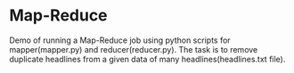 # Map-Reduce
Demo of running a Map-Reduce job using python scripts for mapper(mapper.py) and reducer(reducer.py). The task is to remove duplicate headlines from a given data of many headlines(headlines.txt file).
